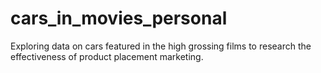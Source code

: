 # cars_in_movies_personal
Exploring data on cars featured in the high grossing films to research the effectiveness of product placement marketing.
